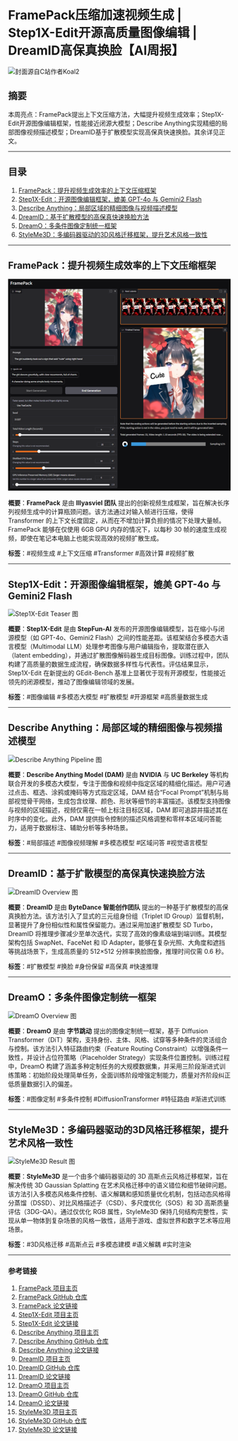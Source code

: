 # FramePack压缩加速视频生成 | Step1X-Edit开源高质量图像编辑 | DreamID高保真换脸【AI周报】

![封面源自C站作者Koal2](https://image.civitai.com/xG1nkqKTMzGDvpLrqFT7WA/cc9b2c75-69a4-4156-88c6-4a3ba910cff8/width=800,original=false/01145-1691900756-masterpiece,best%20quality,amazing%20quality,ultra%20high%20res,_kanna%20kamui,silver%20dragon%20horns,_bioluminescent%20scales,blue%20sailor%20unif.jpeg)

## 摘要  

本周亮点：FramePack提出上下文压缩方法，大幅提升视频生成效率；Step1X-Edit开源图像编辑框架，性能接近闭源大模型；Describe Anything实现精细的局部图像视频描述模型；DreamID基于扩散模型实现高保真快速换脸。其余详见正文。

---

## 目录  

1. [FramePack：提升视频生成效率的上下文压缩框架](#framepack提升视频生成效率的上下文压缩框架)
2. [Step1X-Edit：开源图像编辑框架，媲美 GPT-4o 与 Gemini2 Flash](#step1x-edit开源图像编辑框架媲美-gpt-4o-与-gemini2-flash)
3. [Describe Anything：局部区域的精细图像与视频描述模型](#describe-anything局部区域的精细图像与视频描述模型)
4. [DreamID：基于扩散模型的高保真快速换脸方法](#dreamid基于扩散模型的高保真快速换脸方法)
5. [DreamO：多条件图像定制统一框架](#dreamo多条件图像定制统一框架)
6. [StyleMe3D：多编码器驱动的3D风格迁移框架，提升艺术风格一致性](#styleme3d多编码器驱动的3d风格迁移框架提升艺术风格一致性)

---

## FramePack：提升视频生成效率的上下文压缩框架

![FramePack UI 图](/assets/images/ai-weekly/framepack/ui.png)

**概要**：**FramePack** 是由 **lllyasviel 团队** 提出的创新视频生成框架，旨在解决长序列视频生成中的计算瓶颈问题。该方法通过对输入帧进行压缩，使得 Transformer 的上下文长度固定，从而在不增加计算负担的情况下处理大量帧。FramePack 能够在仅使用 6GB GPU 内存的情况下，以每秒 30 帧的速度生成视频，即使在笔记本电脑上也能实现高效的视频扩散生成。

**标签**：#视频生成 #上下文压缩 #Transformer #高效计算 #视频扩散 

---

## Step1X-Edit：开源图像编辑框架，媲美 GPT-4o 与 Gemini2 Flash

![Step1X-Edit Teaser 图](https://github.com/stepfun-ai/Step1X-Edit/raw/main/assets/image_edit_demo.gif)

**概要**：**Step1X-Edit** 是由 **StepFun-AI** 发布的开源图像编辑模型，旨在缩小与闭源模型（如 GPT-4o、Gemini2 Flash）之间的性能差距。该框架结合多模态大语言模型（Multimodal LLM）处理参考图像与用户编辑指令，提取潜在嵌入（latent embedding），并通过扩散图像解码器生成目标图像。训练过程中，团队构建了高质量的数据生成流程，确保数据多样性与代表性。评估结果显示，Step1X-Edit 在新提出的 GEdit-Bench 基准上显著优于现有开源模型，性能接近领先的闭源模型，推动了图像编辑领域的发展。

**标签**：#图像编辑 #多模态大模型 #扩散模型 #开源框架 #高质量数据生成 

---

## Describe Anything：局部区域的精细图像与视频描述模型

![Describe Anything Pipeline 图](https://describe-anything.github.io/images/slideshow/slide6.jpg)

**概要**：**Describe Anything Model (DAM)** 是由 **NVIDIA** 与 **UC Berkeley** 等机构联合开发的多模态大模型，专注于图像和视频中指定区域的精细化描述。用户可通过点击、框选、涂鸦或掩码等方式指定区域，DAM 结合“Focal Prompt”机制与局部视觉骨干网络，生成包含纹理、颜色、形状等细节的丰富描述。该模型支持图像与视频的区域描述，视频仅需在一帧上标注目标区域，DAM 即可追踪并描述其在时序中的变化。此外，DAM 提供指令控制的描述风格调整和零样本区域问答能力，适用于数据标注、辅助分析等多种场景。

**标签**：#局部描述 #图像视频理解 #多模态模型 #区域问答 #视觉语言模型 

---

## DreamID：基于扩散模型的高保真快速换脸方法

![DreamID Overview 图](https://superhero-7.github.io/DreamID/images/model_00.png)

**概要**：**DreamID** 是由 **ByteDance 智能创作团队** 提出的一种基于扩散模型的高保真换脸方法。该方法引入了显式的三元组身份组（Triplet ID Group）监督机制，显著提升了身份相似性和属性保留能力。通过采用加速扩散模型 SD Turbo，DreamID 将推理步骤减少至单次迭代，实现了高效的像素级端到端训练。其模型架构包括 SwapNet、FaceNet 和 ID Adapter，能够在复杂光照、大角度和遮挡等挑战场景下，生成高质量的 512×512 分辨率换脸图像，推理时间仅需 0.6 秒。

**标签**：#扩散模型 #换脸 #身份保留 #高保真 #快速推理 

---

## DreamO：多条件图像定制统一框架

![DreamO Overview 图](https://mc-e.github.io/project/DreamO/static/assets/model.png)

**概要**：**DreamO** 是由 **字节跳动** 提出的图像定制统一框架，基于 Diffusion Transformer（DiT）架构，支持身份、主体、风格、试穿等多种条件的灵活组合与控制。该方法引入特征路由约束（Feature Routing Constraint）以增强条件一致性，并设计占位符策略（Placeholder Strategy）实现条件位置控制。训练过程中，DreamO 构建了涵盖多种定制任务的大规模数据集，并采用三阶段渐进式训练策略：初始阶段处理简单任务，全面训练阶段增强定制能力，质量对齐阶段纠正低质量数据引入的偏差。

**标签**：#图像定制 #多条件控制 #DiffusionTransformer #特征路由 #渐进式训练

---

## StyleMe3D：多编码器驱动的3D风格迁移框架，提升艺术风格一致性

![StyleMe3D Result 图](https://styleme3d.github.io/static/images/styleme3d_visual_result.png)

**概要**：**StyleMe3D** 是一个由多个编码器驱动的 3D 高斯点云风格迁移框架，旨在解决传统 3D Gaussian Splatting 在艺术风格迁移中的语义错位和细节破碎问题。该方法引入多模态风格条件控制、语义解耦和感知质量优化机制，包括动态风格得分蒸馏（DSSD）、对比风格描述子（CSD）、多尺度优化（SOS）和 3D 高斯质量评估（3DG-QA）。通过仅优化 RGB 属性，StyleMe3D 保持几何结构完整性，实现从单一物体到复杂场景的风格一致性，适用于游戏、虚拟世界和数字艺术等应用场景。

**标签**：#3D风格迁移 #高斯点云 #多模态建模 #语义解耦 #实时渲染  

---

### **参考链接**

1. [FramePack 项目主页](https://lllyasviel.github.io/frame_pack_gitpage/)
2. [FramePack GitHub 仓库](https://github.com/lllyasviel/FramePack)
3. [FramePack 论文链接](https://arxiv.org/html/2504.12626)
4. [Step1X-Edit 项目主页](https://github.com/stepfun-ai/Step1X-Edit)
5. [Step1X-Edit 论文链接](https://arxiv.org/html/2504.17761v1)
6. [Describe Anything 项目主页](https://describe-anything.github.io/)
7. [Describe Anything GitHub 仓库](https://github.com/NVlabs/describe-anything)
8. [Describe Anything 论文链接](https://arxiv.org/pdf/2504.16072)
9. [DreamID 项目主页](https://superhero-7.github.io/DreamID/)
10. [DreamID GitHub 仓库](https://github.com/superhero-7/DreamID)
11. [DreamID 论文链接](https://arxiv.org/html/2504.14509v2)
12. [DreamO 项目主页](https://mc-e.github.io/project/DreamO/)
13. [DreamO GitHub 仓库](https://github.com/bytedance/DreamO)
14. [DreamO 论文链接](https://arxiv.org/html/2504.16915)
15. [StyleMe3D 项目主页](https://styleme3d.github.io/)
16. [StyleMe3D GitHub 仓库](https://github.com/AIGCResearch/styleme3d)
17. [StyleMe3D 论文链接](https://arxiv.org/html/2504.15281)
